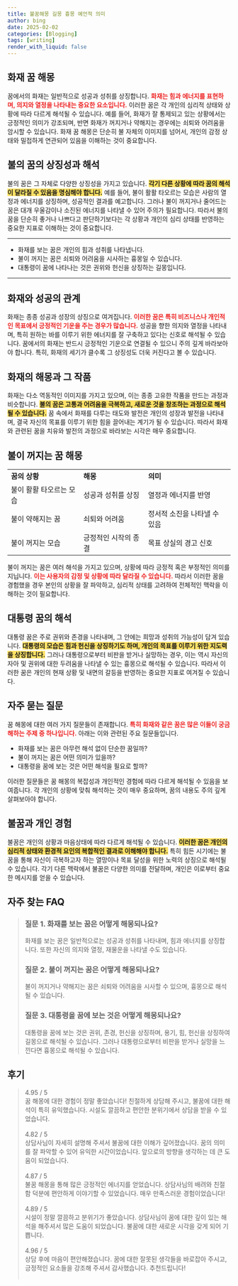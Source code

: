 ```yaml
---
title: 불꿈해몽 길몽 흉몽 예언적 의미
author: bing
date: 2025-02-02
categories: [Blogging]
tags: [writing]
render_with_liquid: false
---
```



<h2 id='화재 꿈 해몽'>화재 꿈 해몽</h2>

<p>꿈에서의 화재는 일반적으로 성공과 성취를 상징합니다. <b><span style="color: #ee2323;">화재는 힘과 에너지를 표현하며, 의지와 열정을 나타내는 중요한 요소입니다.</span></b> 이러한 꿈은 각 개인의 심리적 상태와 상황에 따라 다르게 해석될 수 있습니다. 예를 들어, 화재가 잘 통제되고 있는 상황에서는 긍정적인 의미가 강조되며, 반면 화재가 꺼지거나 약해지는 경우에는 쇠퇴와 어려움을 암시할 수 있습니다. 화재 꿈 해몽은 단순히 불 자체의 이미지를 넘어서, 개인의 감정 상태와 밀접하게 연관되어 있음을 이해하는 것이 중요합니다.</p>

<h2 id='불의 꿈의 상징성과 해석'>불의 꿈의 상징성과 해석</h2>

<p>불의 꿈은 그 자체로 다양한 상징성을 가지고 있습니다. <b><span style="background-color: #ffe066;">각기 다른 상황에 따라 꿈의 해석이 달라질 수 있음을 명심해야 합니다.</span></b> 예를 들어, 불이 활활 타오르는 모습은 사람의 열정과 에너지를 상징하며, 성공적인 결과를 예고합니다. 그러나 불이 꺼지거나 줄어드는 꿈은 대개 우울감이나 소진된 에너지를 나타낼 수 있어 주의가 필요합니다. 따라서 불의 꿈을 단순히 좋거나 나쁘다고 판단하기보다는 각 상황과 개인의 심리 상태를 반영하는 중요한 지표로 이해하는 것이 중요합니다.</p>

<hr />

<ul>
    <li>화재를 보는 꿈은 개인의 힘과 성취를 나타냅니다.</li>
    <li>불이 꺼지는 꿈은 쇠퇴와 어려움을 시사하는 흉몽일 수 있습니다.</li>
    <li>대통령이 꿈에 나타나는 것은 권위와 헌신을 상징하는 길몽입니다.</li>
</ul>

<hr />

<h2 id='화재와 성공의 관계'>화재와 성공의 관계</h2>

<p>화재는 종종 성공과 성장의 상징으로 여겨집니다. <b><span style="color: #ee2323;">이러한 꿈은 특히 비즈니스나 개인적인 목표에서 긍정적인 기운을 주는 경우가 많습니다.</span></b> 성공을 향한 의지와 열정을 나타내며, 특히 원하는 바를 이루기 위한 에너지를 잘 구축하고 있다는 신호로 해석될 수 있습니다. 꿈에서의 화재는 반드시 긍정적인 기운으로 연결될 수 있으니 주의 깊게 바라보아야 합니다. 특히, 화재의 세기가 클수록 그 상징성도 더욱 커진다고 볼 수 있습니다.</p>

<h2 id='화재의 해몽과 그 작품'>화재의 해몽과 그 작품</h2>

<p>화재는 다소 역동적인 이미지를 가지고 있으며, 이는 종종 고유한 작품을 만드는 과정과 비슷합니다. <b><span style="background-color: #ffe066;">불의 꿈은 고통과 어려움을 극복하고, 새로운 것을 창조하는 과정으로 해석될 수 있습니다.</span></b> 꿈 속에서 화재를 다루는 태도와 발전은 개인의 성장과 발전을 나타내며, 결국 자신의 목표를 이루기 위한 힘을 끌어내는 계기가 될 수 있습니다. 따라서 화재와 관련된 꿈을 치유와 발전의 과정으로 바라보는 시각은 매우 중요합니다.</p>

<h2 id='불이 꺼지는 꿈 해몽'>불이 꺼지는 꿈 해몽</h2>

<table>
    <tr>
        <td><b>꿈의 상황</b></td>
        <td><b>해몽</b></td>
        <td><b>의미</b></td>
    </tr>
    <tr>
        <td>불이 활활 타오르는 모습</td>
        <td>성공과 성취를 상징</td>
        <td>열정과 에너지를 반영</td>
    </tr>
    <tr>
        <td>불이 약해지는 꿈</td>
        <td>쇠퇴와 어려움</td>
        <td>정서적 소진을 나타낼 수 있음</td>
    </tr>
    <tr>
        <td>불이 꺼지는 모습</td>
        <td>긍정적인 시작의 종결</td>
        <td>목표 상실의 경고 신호</td>
    </tr>
</table>

<p>불이 꺼지는 꿈은 여러 해석을 가지고 있으며, 상황에 따라 긍정적 혹은 부정적인 의미를 지닙니다. <b><span style="color: #ee2323;">이는 사용자의 감정 및 상황에 따라 달라질 수 있습니다.</span></b> 따라서 이러한 꿈을 경험했을 경우 본인의 상황을 잘 파악하고, 심리적 상태를 고려하여 전체적인 맥락을 이해하는 것이 필요합니다.</p>

<h2 id='대통령 꿈의 해석'>대통령 꿈의 해석</h2>

<p>대통령 꿈은 주로 권위와 존경을 나타내며, 그 안에는 희망과 성취의 가능성이 담겨 있습니다. <b><span style="background-color: #ffe066;">대통령의 모습은 힘과 헌신을 상징하기도 하며, 개인의 목표를 이루기 위한 지도력을 상징합니다.</span></b> 그러나 대통령으로부터 비판을 받거나 실망하는 경우, 이는 역시 자신의 자아 및 권위에 대한 두려움을 나타낼 수 있는 흉몽으로 해석될 수 있습니다. 따라서 이러한 꿈은 개인의 현재 상황 및 내면의 갈등을 반영하는 중요한 지표로 여겨질 수 있습니다.</p>

<h2 id='자주 묻는 질문'>자주 묻는 질문</h2>

<p>꿈 해몽에 대한 여러 가지 질문들이 존재합니다. <b><span style="color: #ee2323;">특히 화재와 같은 꿈은 많은 이들이 궁금해하는 주제 중 하나입니다.</span></b> 아래는 이와 관련된 주요 질문들입니다.</p>

<ul>
    <li>화재를 보는 꿈은 아무런 해석 없이 단순한 꿈일까?</li>
    <li>불이 꺼지는 꿈은 어떤 의미가 있을까?</li>
    <li>대통령을 꿈에 보는 것은 어떤 해석을 필요로 할까?</li>
</ul>

<p>이러한 질문들은 꿈 해몽의 복잡성과 개인적인 경험에 따라 다르게 해석될 수 있음을 보여줍니다. 각 개인의 상황에 맞춰 해석하는 것이 매우 중요하며, 꿈의 내용도 주의 깊게 살펴보아야 합니다.</p>

<h2 id='불꿈과 개인 경험'>불꿈과 개인 경험</h2>

<p>불꿈은 개인의 상황과 마음상태에 따라 다르게 해석될 수 있습니다. <b><span style="background-color: #ffe066;">이러한 꿈은 개인의 심리적 상태와 환경적 요인의 복합적인 결과로 이해해야 합니다.</span></b> 특히 힘든 시기에는 불꿈을 통해 자신이 극복하고자 하는 열망이나 목표 달성을 위한 노력의 상징으로 해석될 수 있습니다. 각기 다른 맥락에서 불꿈은 다양한 의미를 전달하며, 개인은 이로부터 중요한 메시지를 얻을 수 있습니다.</p>


<h2 id='자주_찾는_FAQ'>자주 찾는 FAQ</h2>
<div itemscope="" itemtype="https://schema.org/FAQPage"> 
<blockquote> 
<div itemscope="" itemprop="mainEntity" itemtype="https://schema.org/Question"> 
<h3 itemprop="name">질문 1. 화재를 보는 꿈은 어떻게 해몽되나요?</h3> 
<div itemscope="" itemprop="acceptedAnswer" itemtype="https://schema.org/Answer"> 
<span itemprop="text"> 
<p>화재를 보는 꿈은 일반적으로는 성공과 성취를 나타내며, 힘과 에너지를 상징합니다. 또한 자신의 의지와 열정, 재물운을 나타낼 수도 있습니다.</p> 
</span> 
</div> 
</div> 

<div itemscope="" itemprop="mainEntity" itemtype="https://schema.org/Question"> 
<h3 itemprop="name">질문 2. 불이 꺼지는 꿈은 어떻게 해몽되나요?</h3> 
<div itemscope="" itemprop="acceptedAnswer" itemtype="https://schema.org/Answer"> 
<span itemprop="text"> 
<p>불이 꺼지거나 약해지는 꿈은 쇠퇴와 어려움을 시사할 수 있으며, 흉몽으로 해석될 수 있습니다.</p> 
</span> 
</div> 
</div> 

<div itemscope="" itemprop="mainEntity" itemtype="https://schema.org/Question"> 
<h3 itemprop="name">질문 3. 대통령을 꿈에 보는 것은 어떻게 해몽되나요?</h3> 
<div itemscope="" itemprop="acceptedAnswer" itemtype="https://schema.org/Answer"> 
<span itemprop="text"> 
<p>대통령을 꿈에 보는 것은 권위, 존경, 헌신을 상징하며, 용기, 힘, 헌신을 상징하여 길몽으로 해석될 수 있습니다. 그러나 대통령으로부터 비판을 받거나 실망을 느낀다면 흉몽으로 해석될 수 있습니다.</p> 
</span> 
</div> 
</div> 

</blockquote> 
</div>
<h2 id='후기'>후기</h2>
<div itemscope itemtype="https://schema.org/Product">
  <blockquote>
  <div itemprop="review" itemscope itemtype="https://schema.org/Review">
      <div itemprop="reviewRating" itemscope itemtype="https://schema.org/Rating"> <span itemprop="ratingValue">4.95</span> / <span itemprop="bestRating">5</span> </div>
      <span itemprop="reviewBody">꿈 해몽에 대한 경험이 정말 좋았습니다! 친절하게 상담해 주시고, 불꿈에 대한 해석이 특히 유익했습니다. 시설도 깔끔하고 편안한 분위기에서 상담을 받을 수 있었습니다.</span>
  </div>
  <br>
  <div itemprop="review" itemscope itemtype="https://schema.org/Review">
      <div itemprop="reviewRating" itemscope itemtype="https://schema.org/Rating"> <span itemprop="ratingValue">4.82</span> / <span itemprop="bestRating">5</span> </div>
      <span itemprop="reviewBody">상담사님이 자세히 설명해 주셔서 불꿈에 대한 이해가 깊어졌습니다. 꿈의 의미를 잘 파악할 수 있어 유익한 시간이었습니다. 앞으로의 방향을 생각하는 데 큰 도움이 되었습니다.</span>
  </div>
  <br>
  <div itemprop="review" itemscope itemtype="https://schema.org/Review">
      <div itemprop="reviewRating" itemscope itemtype="https://schema.org/Rating"> <span itemprop="ratingValue">4.87</span> / <span itemprop="bestRating">5</span> </div>
      <span itemprop="reviewBody">불꿈 해몽을 통해 많은 긍정적인 에너지를 얻었습니다. 상담사님의 배려와 친절함 덕분에 편안하게 이야기할 수 있었습니다. 매우 만족스러운 경험이었습니다!</span>
  </div>
  <br>
  <div itemprop="review" itemscope itemtype="https://schema.org/Review">
      <div itemprop="reviewRating" itemscope itemtype="https://schema.org/Rating"> <span itemprop="ratingValue">4.89</span> / <span itemprop="bestRating">5</span> </div>
      <span itemprop="reviewBody">시설이 정말 깔끔하고 분위기가 좋았습니다. 상담사님이 꿈에 대한 깊이 있는 해석을 해주셔서 많은 도움이 되었습니다. 불꿈에 대한 새로운 시각을 갖게 되어 기쁩니다.</span>
  </div>
  <br>
  <div itemprop="review" itemscope itemtype="https://schema.org/Review">
      <div itemprop="reviewRating" itemscope itemtype="https://schema.org/Rating"> <span itemprop="ratingValue">4.96</span> / <span itemprop="bestRating">5</span> </div>
      <span itemprop="reviewBody">상담 후에 마음이 편안해졌습니다. 꿈에 대한 잘못된 생각들을 바로잡아 주시고, 긍정적인 요소들을 강조해 주셔서 감사했습니다. 추천드립니다!</span>
  </div>
  <br>
  </blockquote>
</div>
